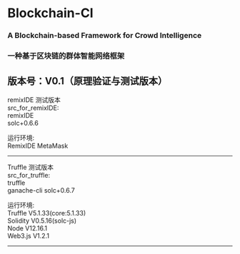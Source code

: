 # Blockchain-CI
### A Blockchain-based Framework for Crowd Intelligence
### 一种基于区块链的群体智能网络框架

版本号：V0.1（原理验证与测试版本） 
--------------------------------------------------------
remixIDE 测试版本
<br>
src\_for\_remixIDE:   
remixIDE  
solc+0.6.6


运行环境:<br>
    RemixIDE MetaMask

--------------------------------------------------------

Truffle 测试版本
<br>
src\_for\_truffle:    
truffle   
ganache-cli
solc+0.6.7


运行环境:<br>
    Truffle   V5.1.33(core:5.1.33)<br>
    Solidity  V0.5.16(solc-js)<br>
    Node      V12.16.1<br>
    Web3.js   V1.2.1<br>
    
--------------------------------------------------------
